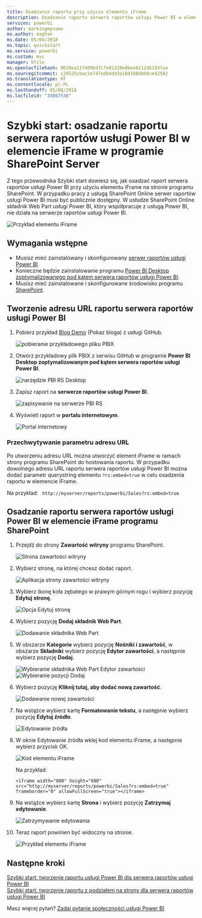 ```yaml
---
title: Osadzanie raportu przy użyciu elementu iFrame
description: Osadzanie raportu serwera raportów usługi Power BI w elemencie iFrame w programie SharePoint Server
services: powerbi
author: markingmyname
ms.author: maghan
ms.date: 05/04/2018
ms.topic: quickstart
ms.service: powerbi
ms.custom: mvc
manager: kfile
ms.openlocfilehash: 0639ea11fd09bd7cfe81328e8bee6112d61937aa
ms.sourcegitcommit: c29525cbac2e747edb4dd3a1841084bb0ce42582
ms.translationtype: HT
ms.contentlocale: pl-PL
ms.lasthandoff: 05/08/2018
ms.locfileid: "33867536"
---
```

# <a name="quickstart-embed-a-power-bi-report-server-report-using-an-iframe-in-sharepoint-server"></a>Szybki start: osadzanie raportu serwera raportów usługi Power BI w elemencie iFrame w programie SharePoint Server

Z tego przewodnika Szybki start dowiesz się, jak osadzać raport serwera raportów usługi Power BI przy użyciu elementu iFrame na stronie programu SharePoint. W przypadku pracy z usługą SharePoint Online serwer raportów usługi Power BI musi być publicznie dostępny. W usłudze SharePoint Online składnik Web Part usługi Power BI, który współpracuje z usługą Power BI, nie działa na serwerze raportów usługi Power BI. 

![Przykład elementu iFrame](media/quickstart-embed/quickstart_embed_01.png)
## <a name="prerequisites"></a>Wymagania wstępne
* Musisz mieć zainstalowany i skonfigurowany [serwer raportów usługi Power BI](https://powerbi.microsoft.com/en-us/report-server/).
* Konieczne będzie zainstalowanie programu [Power BI Desktop zoptymalizowanego pod kątem serwera raportów usługi Power BI](install-powerbi-desktop.md).
* Musisz mieć zainstalowane i skonfigurowane środowisko programu [SharePoint](https://docs.microsoft.com/en-us/sharepoint/install/install).

## <a name="creating-the-power-bi-report-server-report-url"></a>Tworzenie adresu URL raportu serwera raportów usługi Power BI

1. Pobierz przykład [Blog Demo](https://github.com/Microsoft/powerbi-desktop-samples) (Pokaz bloga) z usługi GitHub.

    ![pobieranie przykładowego pliku PBIX](media/quickstart-embed/quickstart_embed_14.png)

2. Otwórz przykładowy plik PBIX z serwisu GitHub w programie **Power BI Desktop zoptymalizowanym pod kątem serwera raportów usługi Power BI**.

    ![narzędzie PBI RS Desktop](media/quickstart-embed/quickstart_embed_02.png)

3. Zapisz raport na **serwerze raportów usługi Power BI**. 

    ![zapisywanie na serwerze PBI RS](media/quickstart-embed/quickstart_embed_03.png)

4. Wyświetl raport w **portalu internetowym**.

    ![Portal internetowy](media/quickstart-embed/quickstart_embed_04.png)

### <a name="capturing-the-url-parameter"></a>Przechwytywanie parametru adresu URL

Po utworzeniu adresu URL można utworzyć element iFrame w ramach strony programu SharePoint do hostowania raportu. W przypadku dowolnego adresu URL raportu serwera raportów usługi Power BI można dodać parametr querystring elementu `?rs:embed=true` w celu osadzenia raportu w elemencie iFrame. 

   Na przykład:
    ``` 
    http://myserver/reports/powerbi/Sales?rs:embed=true
    ```
## <a name="embedding-a-power-bi-report-server-report-in-a-sharepoint-iframe"></a>Osadzanie raportu serwera raportów usługi Power BI w elemencie iFrame programu SharePoint

1. Przejdź do strony **Zawartość witryny** programu SharePoint.

    ![Strona zawartości witryny](media/quickstart-embed/quickstart_embed_05.png)

2. Wybierz stronę, na której chcesz dodać raport.

    ![Aplikacja strony zawartości witryny](media/quickstart-embed/quickstart_embed_06.png)

3. Wybierz ikonę koła zębatego w prawym górnym rogu i wybierz pozycję **Edytuj stronę**.

    ![Opcja Edytuj stronę](media/quickstart-embed/quickstart_embed_07.png)

4. Wybierz pozycję **Dodaj składnik Web Part**.

    ![Dodawanie składnika Web Part](media/quickstart-embed/quickstart_embed_08.png)

5. W obszarze **Kategorie** wybierz pozycję **Nośniki i zawartość**, w obszarze **Składniki** wybierz pozycję **Edytor zawartości**, a następnie wybierz pozycję **Dodaj**.

    ![Wybieranie składnika Web Part Edytor zawartości](media/quickstart-embed/quickstart_embed_09.png) ![Wybieranie pozycji Dodaj](media/quickstart-embed/quickstart_embed_091.png)

6. Wybierz pozycję **Kliknij tutaj, aby dodać nową zawartość**.

    ![Dodawanie nowej zawartości](media/quickstart-embed/quickstart_embed_10.png)

7. Na wstążce wybierz kartę **Formatowanie tekstu**, a następnie wybierz pozycję **Edytuj źródło**.

     ![Edytowanie źródła](media/quickstart-embed/quickstart_embed_11.png)

8. W oknie Edytowanie źródła wklej kod elementu iFrame, a następnie wybierz przycisk OK.

    ![Kod elementu iFrame](media/quickstart-embed/quickstart_embed_12.png)

     Na przykład:
     ```
     <iframe width="800" height="600" src="http://myserver/reports/powerbi/Sales?rs:embed=true" frameborder="0" allowFullScreen="true"></iframe>
     ```

9. Na wstążce wybierz kartę **Strona** i wybierz pozycję **Zatrzymaj edytowanie**.

    ![Zatrzymywanie edytowania](media/quickstart-embed/quickstart_embed_13.png)

10. Teraz raport powinien być widoczny na stronie.

    ![Przykład elementu iFrame](media/quickstart-embed/quickstart_embed_01.png)

## <a name="next-steps"></a>Następne kroki

[Szybki start: tworzenie raportu usługi Power BI dla serwera raportów usługi Power BI](quickstart-create-powerbi-report.md)  
[Szybki start: tworzenie raportu z podziałem na strony dla serwera raportów usługi Power BI](quickstart-create-paginated-report.md)  

Masz więcej pytań? [Zadaj pytanie społeczności usługi Power BI](https://community.powerbi.com/) 